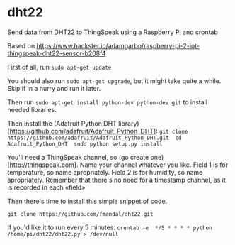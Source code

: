 # dht22
Send data from DHT22 to ThingSpeak using a Raspberry Pi and crontab

Based on https://www.hackster.io/adamgarbo/raspberry-pi-2-iot-thingspeak-dht22-sensor-b208f4

First of all, run
`sudo apt-get update`

You should also run `sudo apt-get upgrade`, but it might take quite a while. Skip if in a hurry and run it later.

Then run
`sudo apt-get install python-dev python-dev git`
to install needed libraries.

Then install the (Adafruit Python DHT library)[https://github.com/adafruit/Adafruit_Python_DHT]:
`git clone https://github.com/adafruit/Adafruit_Python_DHT.git 
cd Adafruit_Python_DHT 
sudo python setup.py install`

You'll need a ThingSpeak channel, so (go create one)[http://thingspeak.com].
Name your channel whatever you like.
Field 1 is for temperature, so name apropriately.
Field 2 is for humidity, so name apropriately.
Remember that there's no need for a timestamp channel, as it is recorded in each «field»

Then there's time to install this simple snippet of code.

`git clone https://github.com/fmandal/dht22.git`

If you'd like it to run every 5 minutes:
`crontab -e 
*/5 * * * * python /home/pi/dht22/dht22.py > /dev/null`
